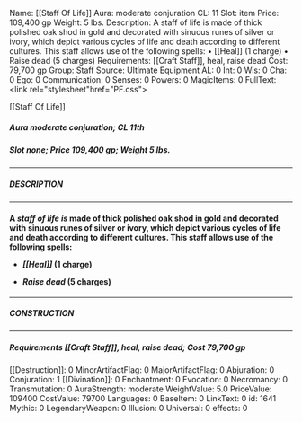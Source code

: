 Name: [[Staff Of Life]]
Aura: moderate conjuration
CL: 11
Slot: item
Price: 109,400 gp
Weight: 5 lbs.
Description: A staff of life is made of thick polished oak shod in gold and decorated with sinuous runes of silver or ivory, which depict various cycles of life and death according to different cultures. This staff allows use of the following spells: • [[Heal]] (1 charge) • Raise dead (5 charges)
Requirements: [[Craft Staff]], heal, raise dead
Cost: 79,700 gp
Group: Staff
Source: Ultimate Equipment
AL: 0
Int: 0
Wis: 0
Cha: 0
Ego: 0
Communication: 0
Senses: 0
Powers: 0
MagicItems: 0
FullText: <link rel="stylesheet"href="PF.css"><div class="heading"><p class="alignleft">[[Staff Of Life]]</p><div style="clear: both;"></div></div><div><h5><b>Aura </b>moderate conjuration; <b>CL </b>11th</h5><h5><b>Slot </b>none; <b>Price </b>109,400 gp; <b>Weight </b>5 lbs.</h5></div><hr/><div><h5><b>DESCRIPTION</b></h5></div><hr/><div><h4><p>A <i>staff of life is</i> made of thick polished oak shod in gold and decorated with sinuous runes of silver or ivory, which depict various cycles of life and death according to different cultures. This staff allows use of the following spells: </p><p><ul><li> <i>[[Heal]]</i> (1 charge) </p><p><li> <i>Raise dead</i> (5 charges)</ul></p></h4></div><hr/><div><h5><b>CONSTRUCTION</b></h5></div><hr/><div><h5><b>Requirements </b>[[Craft Staff]], <i>heal</i>, <i>raise dead</i>; <b>Cost </b>79,700 gp</h5></div>
[[Destruction]]: 0
MinorArtifactFlag: 0
MajorArtifactFlag: 0
Abjuration: 0
Conjuration: 1
[[Divination]]: 0
Enchantment: 0
Evocation: 0
Necromancy: 0
Transmutation: 0
AuraStrength: moderate
WeightValue: 5.0
PriceValue: 109400
CostValue: 79700
Languages: 0
BaseItem: 0
LinkText: 0
id: 1641
Mythic: 0
LegendaryWeapon: 0
Illusion: 0
Universal: 0
effects: 0
